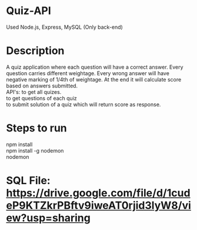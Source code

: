 # Quiz-API
Used Node.js, Express, MySQL (Only back-end)

# Description
A quiz application where each question will have a correct answer. Every question carries different weightage. Every wrong answer will have negative marking of 1/4th of weightage. At the end it will calculate score based on answers submitted.<br />
API's:  to get all quizes.<br />
          to get questions of each quiz<br />
          to submit solution of a quiz which will return score as response. <br />

# Steps to run
  npm install <br />
  npm install -g nodemon <br />
  nodemon <br />
  
# SQL File: https://drive.google.com/file/d/1cudeP9KTZkrPBftv9iweAT0rjid3lyW8/view?usp=sharing
